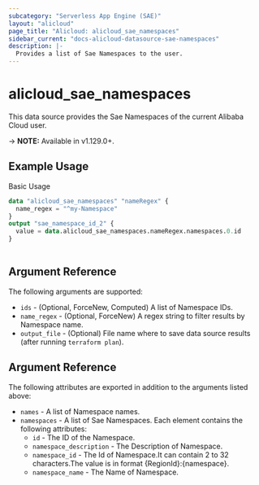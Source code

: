 ```yaml
---
subcategory: "Serverless App Engine (SAE)"
layout: "alicloud"
page_title: "Alicloud: alicloud_sae_namespaces"
sidebar_current: "docs-alicloud-datasource-sae-namespaces"
description: |-
  Provides a list of Sae Namespaces to the user.
---
```


# alicloud\_sae\_namespaces

This data source provides the Sae Namespaces of the current Alibaba Cloud user.

-> **NOTE:** Available in v1.129.0+.

## Example Usage

Basic Usage

```terraform
data "alicloud_sae_namespaces" "nameRegex" {
  name_regex = "^my-Namespace"
}
output "sae_namespace_id_2" {
  value = data.alicloud_sae_namespaces.nameRegex.namespaces.0.id
}
            
```

## Argument Reference

The following arguments are supported:

* `ids` - (Optional, ForceNew, Computed)  A list of Namespace IDs.
* `name_regex` - (Optional, ForceNew) A regex string to filter results by Namespace name.
* `output_file` - (Optional) File name where to save data source results (after running `terraform plan`).

## Argument Reference

The following attributes are exported in addition to the arguments listed above:

* `names` - A list of Namespace names.
* `namespaces` - A list of Sae Namespaces. Each element contains the following attributes:
	* `id` - The ID of the Namespace.
	* `namespace_description` - The Description of Namespace.
	* `namespace_id` - The Id of Namespace.It can contain 2 to 32 characters.The value is in format {RegionId}:{namespace}.
	* `namespace_name` - The Name of Namespace.